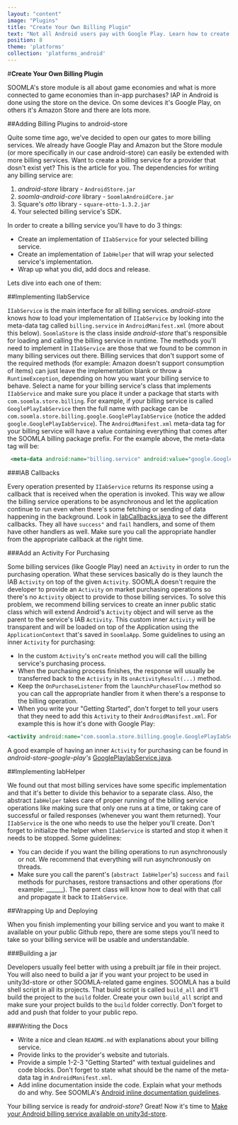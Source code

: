 ```yaml
---
layout: "content"
image: "Plugins"
title: "Create Your Own Billing Plugin"
text: "Not all Android users pay with Google Play. Learn how to create new billing plugins for android-store to allow alternative payment methods."
position: 8
theme: 'platforms'
collection: 'platforms_android'
---
```


#**Create Your Own Billing Plugin**

SOOMLA's store module is all about game economies and what is more connected to game economies than in-app purchases? IAP in Android is done using the store on the device. On some devices it's Google Play, on others it's Amazon Store and there are lots more.

##Adding Billing Plugins to android-store

Quite some time ago, we've decided to open our gates to more billing services. We already have Google Play and Amazon but the Store module (or more specifically in our case android-store) can easily be extended with more billing services. Want to create a billing service for a provider that dosn't exist yet? This is the article for you. The dependencies for writing any billing service are:

1. *android-store* library - `AndroidStore.jar`
2. *soomla-android-core* library - `SoomlaAndroidCore.jar`
3. Square's *otto* library - `square-otto-1.3.2.jar`
4. Your selected billing service's SDK.

In order to create a billing service you'll have to do 3 things:

* Create an implementation of `IIabService` for your selected billing service.
* Create an implementation of `IabHelper` that will wrap your selected service's implementation.
* Wrap up what you did, add docs and release.

Lets dive into each one of them:

##Implementing IIabService

`IIabService` is the main interface for all billing services. *android-store* knows how to load your implementation of `IIabService` by looking into the meta-data tag called `billing.service` in `AndroidManifest.xml` (more about this below). `SoomlaStore` is the class inside *android-store* that's responsible for loading and calling the billing service in runtime. The methods you'll need to implement in `IIabService` are those that we found to be common in many billing services out there. Billing services that don't support some of the required methods (for example: Amazon doesn't support consumption of items) can just leave the implementation blank or throw a `RuntimeException`, depending on how you want your billing service to behave. Select a name for your billing service's class that implements `IIabService` and make sure you place it under a package that starts with `com.soomla.store.billing`. For example, if your billing service is called `GooglePlayIabService` then the full name with package can be `com.soomla.store.billing.google.GooglePlayIabService` (notice the added `google.GooglePlayIabService`). The `AndroidManifest.xml` meta-data tag for your billing service will have a value containing everything that comes after the SOOMLA billing package prefix. For the example above, the meta-data tag will be:
```xml
 <meta-data android:name="billing.service" android:value="google.GooglePlayIabService" />
 ```

###IAB Callbacks

Every operation presented by `IIabService` returns its response using a callback that is received when the operation is invoked. This way we allow the billing service operations to be asynchronous and let the application continue to run even when there's some fetching or sending of data happening in the background. Look in [IabCallbacks.java](https://github.com/soomla/android-store/blob/master/SoomlaAndroidStore/src/com/soomla/store/billing/IabCallbacks.java) to see the different callbacks. They all have `success"` and `fail` handlers, and some of them have other handlers as well. Make sure you call the appropriate handler from the appropriate callback at the right time.

###Add an Activity For Purchasing

Some billing services (like Google Play) need an `Activity` in order to run the purchasing operation. What these services basically do is they launch the IAB `Activity` on top of the given `Activity`. SOOMLA doesn't require the developer to provide an `Activity` on market purchasing operations so there's no `Activity` object to provide to those billing services. To solve this problem, we recommend billing services to create an inner public static class which will extend Android's `Activity` object and will serve as the parent to the service's IAB `Activity`. This custom inner `Activity` will be transparent and will be loaded on top of the Application using the `ApplicationContext` that's saved in `SoomlaApp`. Some guidelines to using an inner `Activity` for purchasing:
* In the custom `Activity`'s `onCreate` method you will call the billing service's purchasing process.
* When the purchasing process finishes, the response will usually be transferred back to the `Activity` in its `onActivityResult(...)` method.
* Keep the `OnPurchaseListener` from the `launchPurchaseFlow` method so you can call the appropriate handler from it when there's a response to the billing operation.
* When you write your "Getting Started", don't forget to tell your users that they need to add this `Activity` to their `AndroidManifest.xml`.  For example this is how it's done with Google Play:

```xml
<activity android:name="com.soomla.store.billing.google.GooglePlayIabService$IabActivity" android:theme="@android:style/Theme.Translucent.NoTitleBar.Fullscreen"/>
```

A good example of having an inner `Activity` for purchasing can be found in *android-store-google-play's* [GooglePlayIabService.java](https://github.com/soomla/android-store-google-play/blob/master/src/com/soomla/store/billing/google/GooglePlayIabService.java).

##Implementing IabHelper

We found out that most billing services have some specific implementation and that it's better to divide this behavior to a separate class. Also, the abstract `IabHelper` takes care of proper running of the billing service operations like making sure that only one runs at a time, or taking care of successful or failed responses (whenever you want them returned). Your `IIabService` is the one who needs to use the helper you'll create. Don't forget to initialize the helper when `IIabService` is started and stop it when it needs to be stopped. Some guidelines:
* You can decide if you want the billing operations to run asynchronously or not. We recommend that everything will run asynchronously on threads.
* Make sure you call the parent's (`abstract IabHelper`'s) `success` and `fail` methods for purchases, restore transactions and other operations (for example: ______). The parent class will know how to deal with that call and propagate it back to `IIabService`.

##Wrapping Up and Deploying

When you finish implementing your billing service and you want to make it available on your public Github repo, there are some steps you'll need to take so your billing service will be usable and understandable.

###Building a jar

Developers usually feel better with using a prebuilt jar file in their project. You will also need to build a jar if you want your project to be used in unity3d-store or other SOOMLA-related game engines. SOOMLA has a build shell script in all its projects. That build script is called `build_all` and it'll build the project to the `build` folder. Create your own `build_all` script and make sure your project builds to the `build` folder correctly. Don't forget to add and push that folder to your public repo.

###Writing the Docs
* Write a nice and clean `README.md` with explanations about your billing service.
* Provide links to the provider's website and tutorials.
* Provide a simple 1-2-3 "Getting Started" with textual guidelines and code blocks. Don't forget to state what should be the name of the meta-data tag in `AndroidManifest.xml`.
* Add inline documentation inside the code. Explain what your methods do and why. See SOOMLA's [Android inline documentation guidelines](https://github.com/soomla/android-store/blob/master/documentation.md).

Your billing service is ready for *android-store*? Great! Now it's time to [Make your Android billing service available on unity3d-store]().
